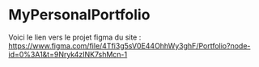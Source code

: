# MyPersonalPortfolio

Voici le lien vers le projet figma du site : https://www.figma.com/file/4Tfi3g5sV0E44OhhWy3ghF/Portfolio?node-id=0%3A1&t=9Nryk4zINK7shMcn-1
